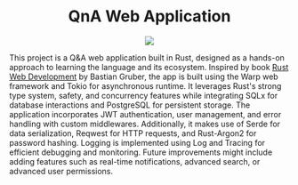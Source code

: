<h1 align="center">QnA Web Application</h1>

<div align="center">
  <img src="https://img.shields.io/badge/rust-%23000000.svg?style=for-the-badge&logo=rust&logoColor=white"/>
</div>

This project is a Q&A web application built in Rust, designed as a hands-on approach to learning the language and its ecosystem. Inspired by book [Rust Web Development](https://www.amazon.com/Rust-Web-Development-Bastian-Gruber/dp/1617299006) by Bastian Gruber, the app is built using the Warp web framework and Tokio for asynchronous runtime. It leverages Rust's strong type system, safety, and concurrency features while integrating SQLx for database interactions and PostgreSQL for persistent storage. The application incorporates JWT authentication, user management, and error handling with custom middlewares. Additionally, it makes use of Serde for data serialization, Reqwest for HTTP requests, and Rust-Argon2 for password hashing. Logging is implemented using Log and Tracing for efficient debugging and monitoring. Future improvements might include adding features such as real-time notifications, advanced search, or advanced user permissions.

